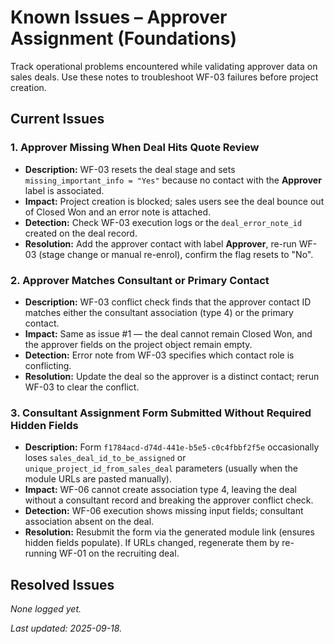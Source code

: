 # Known Issues – Approver Assignment (Foundations)

Track operational problems encountered while validating approver data on sales deals. Use these notes to troubleshoot WF-03 failures before project creation.

## Current Issues

### 1. Approver Missing When Deal Hits Quote Review
- **Description:** WF-03 resets the deal stage and sets <code>missing_important_info = "Yes"</code> because no contact with the <strong>Approver</strong> label is associated.
- **Impact:** Project creation is blocked; sales users see the deal bounce out of Closed Won and an error note is attached.
- **Detection:** Check WF-03 execution logs or the <code>deal_error_note_id</code> created on the deal record.
- **Resolution:** Add the approver contact with label <strong>Approver</strong>, re-run WF-03 (stage change or manual re-enrol), confirm the flag resets to "No".

### 2. Approver Matches Consultant or Primary Contact
- **Description:** WF-03 conflict check finds that the approver contact ID matches either the consultant association (type 4) or the primary contact.
- **Impact:** Same as issue #1 — the deal cannot remain Closed Won, and the approver fields on the project object remain empty.
- **Detection:** Error note from WF-03 specifies which contact role is conflicting.
- **Resolution:** Update the deal so the approver is a distinct contact; rerun WF-03 to clear the conflict.

### 3. Consultant Assignment Form Submitted Without Required Hidden Fields
- **Description:** Form <code>f1784acd-d74d-441e-b5e5-c0c4fbbf2f5e</code> occasionally loses <code>sales_deal_id_to_be_assigned</code> or <code>unique_project_id_from_sales_deal</code> parameters (usually when the module URLs are pasted manually).
- **Impact:** WF-06 cannot create association type 4, leaving the deal without a consultant record and breaking the approver conflict check.
- **Detection:** WF-06 execution shows missing input fields; consultant association absent on the deal.
- **Resolution:** Resubmit the form via the generated module link (ensures hidden fields populate). If URLs changed, regenerate them by re-running WF-01 on the recruiting deal.

## Resolved Issues

_None logged yet._

_Last updated: 2025-09-18._
